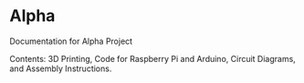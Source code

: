 # Alpha
Documentation for Alpha Project

Contents:
3D Printing, Code for Raspberry Pi and Arduino, Circuit Diagrams, and Assembly Instructions.

